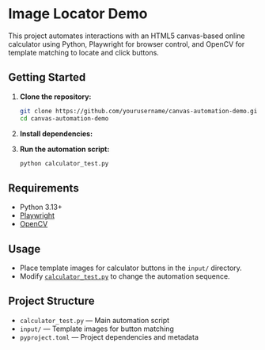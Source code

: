 # Image Locator Demo

This project automates interactions with an HTML5 canvas-based online calculator using Python, Playwright for browser control, and OpenCV for template matching to locate and click buttons.


## Getting Started

1. **Clone the repository:**
    ```bash
    git clone https://github.com/yourusername/canvas-automation-demo.git
    cd canvas-automation-demo
    ```

2. **Install dependencies:**

3. **Run the automation script:**
    ```bash
    python calculator_test.py
    ```

## Requirements

- Python 3.13+
- [Playwright](https://playwright.dev/python/)
- [OpenCV](https://opencv.org/)

## Usage

- Place template images for calculator buttons in the `input/` directory.
- Modify [`calculator_test.py`](calculator_test.py) to change the automation sequence.

## Project Structure

- `calculator_test.py` — Main automation script
- `input/` — Template images for button matching
- `pyproject.toml` — Project dependencies and metadata
